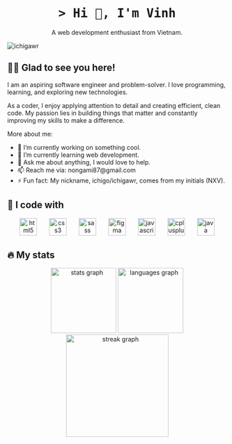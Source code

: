 <h1 align="center"><samp>&gt; Hi 👋, I'm Vinh</samp></h1>

<p align="center">A web development enthusiast from Vietnam.</p>

<p align="left">
  <img src="https://komarev.com/ghpvc/?username=ichigawr&label=Profile%20views&color=0e75b6&style=for-the-badge" alt="ichigawr" />
</p>

<h2 align="left">🙋‍♂️ Glad to see you here!</h2>

<p align="left">I am an aspiring software engineer and problem-solver. I love programming, learning, and exploring new technologies.</p>
<p align="left">
  As a coder, I enjoy applying attention to detail and creating efficient, clean code.
  My passion lies in building things that matter and constantly improving my skills to make a difference.
</p>
<p>More about me:</p>
<ul align="left">
  <li>🔭 I’m currently working on something cool.</li>
  <li>🌱 I’m currently learning web development.</li>
  <li>💬 Ask me about anything, I would love to help.</li>
  <li>📫 Reach me via: nongami87@gmail.com</li>
  <li>⚡ Fun fact: My nickname, ichigo/ichigawr, comes from my initials (NXV).</li>
</ul>

<h2 align="left">🔧 I code with</h2>

<div align="center">
  <img src="https://cdn.jsdelivr.net/gh/devicons/devicon/icons/html5/html5-original.svg" height="40" alt="html5 logo"  />
  <img width="20" />
  <img src="https://cdn.jsdelivr.net/gh/devicons/devicon/icons/css3/css3-original.svg" height="40" alt="css3 logo"  />
  <img width="20" />
  <img src="https://cdn.jsdelivr.net/gh/devicons/devicon/icons/sass/sass-original.svg" height="40" alt="sass logo"  />
  <img width="20" />
  <img src="https://cdn.jsdelivr.net/gh/devicons/devicon/icons/figma/figma-original.svg" height="40" alt="figma logo"  />
  <img width="20" />
  <img src="https://cdn.jsdelivr.net/gh/devicons/devicon/icons/javascript/javascript-original.svg" height="40" alt="javascript logo"  />
  <img width="20" />
  <img src="https://cdn.jsdelivr.net/gh/devicons/devicon/icons/cplusplus/cplusplus-original.svg" height="40" alt="cplusplus logo"  />
  <img width="20" />
  <img src="https://cdn.jsdelivr.net/gh/devicons/devicon/icons/java/java-original.svg" height="40" alt="java logo"  />
</div>

<h2 align="left">🔥 My stats</h2>

<div align="center">
  <!-- Stats Card -->
  <picture>
    <source
      srcset="https://github-readme-stats.vercel.app/api?username=ichigawr&hide_title=true&rank_icon=github&show_icons=true&include_all_commits=true&count_private=true&disable_animations=false&theme=dracula&locale=en&hide_border=true&order=1"
      media="(prefers-color-scheme: dark)"
    />
    <source
      srcset="https://github-readme-stats.vercel.app/api?username=ichigawr&hide_title=true&rank_icon=github&show_icons=true&include_all_commits=true&count_private=true&disable_animations=false&theme=dracula&locale=en&order=1"
      media="(prefers-color-scheme: light), (prefers-color-scheme: no-preference)"
    />
    <img src="https://github-readme-stats.vercel.app/api?username=ichigawr" height="150" alt="stats graph"  />
  </picture>
  <!-- Top Languages Card -->
  <picture>
    <source
      srcset="https://github-readme-stats.vercel.app/api/top-langs?username=ichigawr&locale=en&hide_title=true&layout=compact&card_width=320&langs_count=6&theme=dracula&hide_border=true&order=2"
      media="(prefers-color-scheme: dark)"
    />
    <source
      srcset="https://github-readme-stats.vercel.app/api/top-langs?username=ichigawr&locale=en&hide_title=true&layout=compact&card_width=320&langs_count=6&order=2"
      media="(prefers-color-scheme: light), (prefers-color-scheme: no-preference)"
    />
    <img src="https://github-readme-stats.vercel.app/api/top-langs?username=ichigawr" height="150" alt="languages graph" />
  </picture>
</div>

<div align="center">
<picture>
    <source
      srcset="https://streak-stats.demolab.com?user=ichigawr&locale=en&mode=weekly&theme=dracula&hide_border=true&order=3"
      media="(prefers-color-scheme: dark)"
    />
    <source
      srcset="https://streak-stats.demolab.com?user=ichigawr&locale=en&mode=weekly&order=3"
      media="(prefers-color-scheme: light), (prefers-color-scheme: no-preference)"
    />
    <img src="https://streak-stats.demolab.com?user=ichigawr" height="235" alt="streak graph"  />
  </picture>
</div>

<!-- START_SECTION: waka -->

<!-- END_SECTION: waka -->

